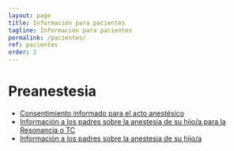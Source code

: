 ```yaml
---
layout: page
title: Información para pacientes
tagline: Información para pacientes
permalink: /pacientes/
ref: pacientes
order: 2
---
```

# Preanestesia

* [Consentimiento informado para el acto anestésico](https://drive.google.com/file/d/1HNof0zM7ZiNPNAdl6Ijha-iZ5AuqnZ8f/view?usp=sharing)
* [Información a los padres sobre la anestesia de su hijo/a para la Resonancia o TC](https://drive.google.com/file/d/1UW-hVYx4ZbN2_VxJr3E7I95wlvfdZ6Mf/view?usp=sharing)
* [Información a los padres sobre la anestesia de su hijo/a](https://drive.google.com/file/d/1h5sBsEmR830JhkSNTSsnxkJWsp_CGavp/view?usp=sharing)
